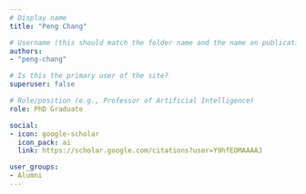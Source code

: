```yaml
---
# Display name
title: "Peng Chang"

# Username (this should match the folder name and the name on publications)
authors:
- "peng-chang"

# Is this the primary user of the site?
superuser: false

# Role/position (e.g., Professor of Artificial Intelligence)
role: PhD Graduate

social:
- icon: google-scholar
  icon_pack: ai
  link: https://scholar.google.com/citations?user=Y9hfEOMAAAAJ

user_groups:
- Alumni
---
```

